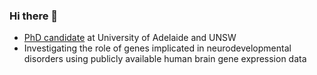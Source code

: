 ### Hi there 👋
- [PhD candidate](https://researchers.adelaide.edu.au/profile/urwah.nawaz) at University of Adelaide and UNSW
- Investigating the role of genes implicated in neurodevelopmental disorders using publicly available human brain gene expression data
   

<!--
**unawaz1996/unawaz1996** is a ✨ _special_ ✨ repository because its `README.md` (this file) appears on your GitHub profile.

Here are some ideas to get you started:

- 🔭 I’m currently working on ...
- 🌱 I’m currently learning ...
- 👯 I’m looking to collaborate on ...
- 🤔 I’m looking for help with ...
- 💬 Ask me about ...
- 📫 How to reach me: ...
- 😄 Pronouns: ...
- ⚡ Fun fact: ...
-->
